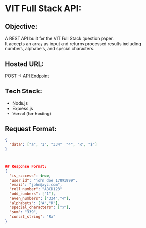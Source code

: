 # VIT Full Stack API:

## Objective:
A REST API built for the VIT Full Stack question paper.  
It accepts an array as input and returns processed results including numbers, alphabets, and special characters.



## Hosted URL:
POST → [API Endpoint](https://vit-fullstack-gjkh0bgpu-pratibha-priyadarshinis-projects.vercel.app/bfhl)



## Tech Stack:
- Node.js
- Express.js
- Vercel (for hosting)



## Request Format:
```json
{
  "data": ["a", "1", "334", "4", "R", "$"]
}



## Response Format:
{
  "is_success": true,
  "user_id": "john_doe_17091999",
  "email": "john@xyz.com",
  "roll_number": "ABCD123",
  "odd_numbers": ["1"],
  "even_numbers": ["334","4"],
  "alphabets": ["A","R"],
  "special_characters": ["$"],
  "sum": "339",
  "concat_string": "Ra"
}
